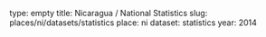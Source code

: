 type: empty
title: Nicaragua / National Statistics
slug: places/ni/datasets/statistics
place: ni
dataset: statistics
year: 2014
